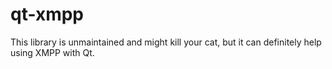 # qt-xmpp
This library is unmaintained and might kill your cat, but it can definitely help using XMPP with Qt.
